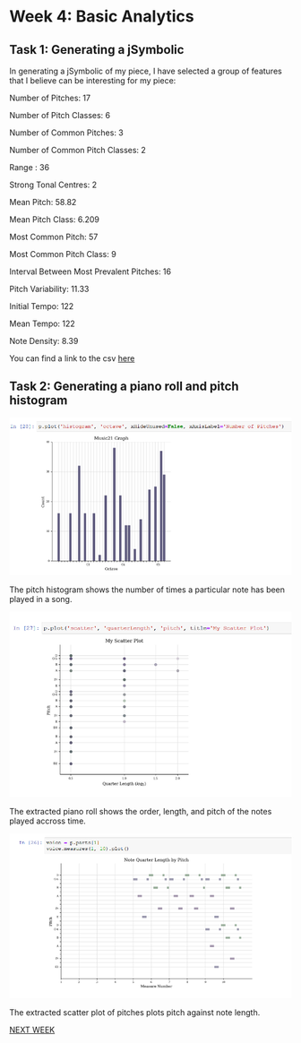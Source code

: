 # Week 4: Basic Analytics

## Task 1: Generating a jSymbolic

In generating a jSymbolic of my piece, I have selected a group of features that I believe can be interesting for my piece:

Number of Pitches: 17

Number of Pitch Classes: 6

Number of Common Pitches: 3

Number of Common Pitch Classes: 2

Range : 36

Strong Tonal Centres: 2

Mean Pitch: 58.82

Mean Pitch Class: 6.209

Most Common Pitch: 57

Most Common Pitch Class: 9

Interval Between Most Prevalent Pitches: 16

Pitch Variability: 11.33

Initial Tempo: 122

Mean Tempo: 122

Note Density: 8.39

You can find a link to the csv [here](featurevalues.csv)

## Task 2: Generating a piano roll and pitch histogram

![alt text](pitch_histogram.png "Pitch Histogram")

The pitch histogram shows the number of times a particular note has been played in a song. 

![alt text](scatterplot.png "Scatter Plot")

The extracted piano roll shows the order, length, and pitch of the notes played accross time.

![alt text](scatterplot_notequarterlengthbypitch.png "Note Quarter Length By Pitch")

The extracted scatter plot of pitches plots pitch against note length.

[NEXT WEEK](week5.md)
